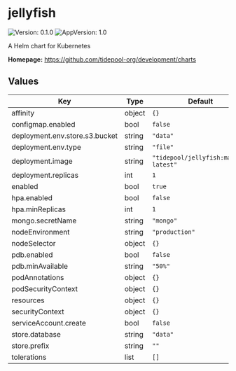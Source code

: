 # jellyfish

![Version: 0.1.0](https://img.shields.io/badge/Version-0.1.0-informational?style=flat-square) ![AppVersion: 1.0](https://img.shields.io/badge/AppVersion-1.0-informational?style=flat-square)

A Helm chart for Kubernetes

**Homepage:** <https://github.com/tidepool-org/development/charts>

## Values

| Key | Type | Default | Description |
|-----|------|---------|-------------|
| affinity | object | `{}` |  |
| configmap.enabled | bool | `false` |  |
| deployment.env.store.s3.bucket | string | `"data"` |  |
| deployment.env.type | string | `"file"` |  |
| deployment.image | string | `"tidepool/jellyfish:master-latest"` |  |
| deployment.replicas | int | `1` |  |
| enabled | bool | `true` |  |
| hpa.enabled | bool | `false` |  |
| hpa.minReplicas | int | `1` |  |
| mongo.secretName | string | `"mongo"` |  |
| nodeEnvironment | string | `"production"` |  |
| nodeSelector | object | `{}` |  |
| pdb.enabled | bool | `false` |  |
| pdb.minAvailable | string | `"50%"` |  |
| podAnnotations | object | `{}` |  |
| podSecurityContext | object | `{}` |  |
| resources | object | `{}` |  |
| securityContext | object | `{}` |  |
| serviceAccount.create | bool | `false` |  |
| store.database | string | `"data"` |  |
| store.prefix | string | `""` |  |
| tolerations | list | `[]` |  |
